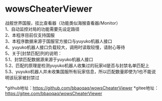 # wowsCheaterViewer
战舰世界国服，挂比查看器（功能类似海猴查看器/Monitor）  
1、自动监控对局的功能需要先设定路径  
2、本程序目前仅支持国服  
3、本程序数据来源于国服官方接口与yuyuko机器人接口  
4、yuyuko机器人接口负载较大，调用时读取较慢，请耐心等待  
5、关于[封禁匹配]列的说明：  
  5.1、封禁匹配数据源来源于yuyuko机器人接口  
  5.2、匹配的原理是检测yuyuko机器人收集过的玩家id是否与封禁名单匹配上  
  5.3、yuyuko机器人并未收集国服所有玩家信息，所以匹配数量即使为1也不能说明该玩家被封禁过  

*github地址：https://github.com/bbaoqaq/wowsCheaterViewer
*gitee地址：https://gitee.com/bbaoqaq/wowsCheaterViewer